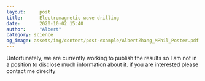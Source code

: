 ```yaml
---
layout:     post
title:      Electromagnetic wave drilling
date:       2020-10-02 15:40
author:     "Albert"
category: science
og_image: assets/img/content/post-example/AlbertZhang_MPhil_Poster.pdf
---
```


Unfortunately, we are currently working to publish the results so I am not in a position to disclose much information about it. if you are interested please contact me direclty 
